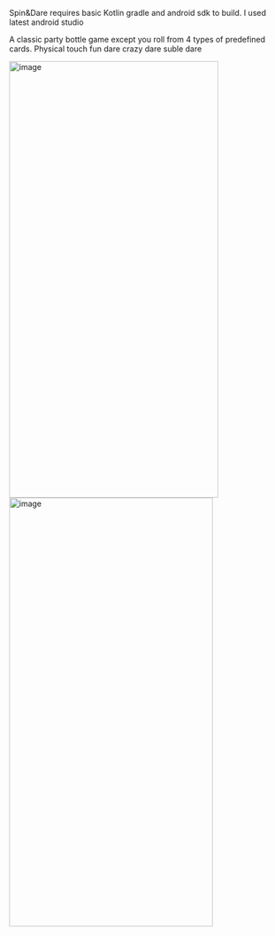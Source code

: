 Spin&Dare requires basic Kotlin gradle and android sdk to build.
I used latest android studio

A classic party bottle game except you roll from 4 types of predefined cards.
Physical touch
fun dare
crazy dare
suble dare

<img width="378" height="788" alt="image" src="https://github.com/user-attachments/assets/93457da0-e0c0-4925-b077-04e0179a1b40" />


<img width="368" height="774" alt="image" src="https://github.com/user-attachments/assets/5f2eded5-02d1-472f-b8c8-2ae6d9a133af" />
